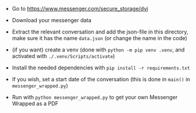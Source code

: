 - Go to https://www.messenger.com/secure_storage/dyi

- Download your messenger data

- Extract the relevant conversation and add the json-file in this directory, make sure it has the name `data.json` (or change the name in the code)

- (if you want) create a venv (done with `python -m pip venv .venv`, and activated with `./.venv/Scripts/activate`)

- Install the needed dependencies with `pip install -r requirements.txt`

- If you wish, set a start date of the conversation (this is done in `main()` in `messenger_wrapped.py`)

- Run with `python messenger_wrapped.py` to get your own Messenger Wrapped as a PDF
